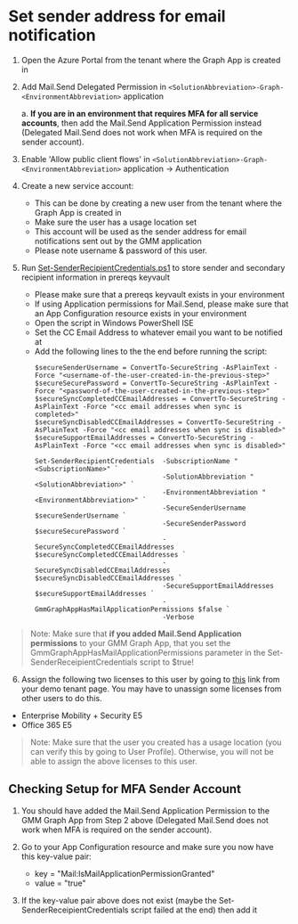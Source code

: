 # Set sender address for email notification

1) Open the Azure Portal from the tenant where the Graph App is created in
2) Add Mail.Send Delegated Permission in `<SolutionAbbreviation>-Graph-<EnvironmentAbbreviation>` application

    a. **If you are in an environment that requires MFA for all service accounts**, then add the Mail.Send Application Permission instead (Delegated Mail.Send does not work when MFA is required on the sender account).

3) Enable 'Allow public client flows' in `<SolutionAbbreviation>-Graph-<EnvironmentAbbreviation>` application -> Authentication
4) Create a new service account:

    * This can be done by creating a new user from the tenant where the Graph App is created in
    * Make sure the user has a usage location set
    * This account will be used as the sender address for email notifications sent out by the GMM application
    * Please note username & password of this user.

5) Run [Set-SenderRecipientCredentials.ps1](/Scripts/Set-SenderRecipientCredentials.ps1) to store sender and secondary recipient information in prereqs keyvault

    * Please make sure that a prereqs keyvault exists in your environment
    * If using Application permissions for Mail.Send, please make sure that an App Configuration resource exists in your environment
    * Open the script in Windows PowerShell ISE
    * Set the CC Email Address to whatever email you want to be notified at
    * Add the following lines to the the end before running the script:
        ```
        $secureSenderUsername = ConvertTo-SecureString -AsPlainText -Force "<username-of-the-user-created-in-the-previous-step>"
        $secureSecurePassword = ConvertTo-SecureString -AsPlainText -Force "<password-of-the-user-created-in-the-previous-step>"
        $secureSyncCompletedCCEmailAddresses = ConvertTo-SecureString -AsPlainText -Force "<cc email addresses when sync is completed>"
        $secureSyncDisabledCCEmailAddresses = ConvertTo-SecureString -AsPlainText -Force "<cc email addresses when sync is disabled>"
        $secureSupportEmailAddresses = ConvertTo-SecureString -AsPlainText -Force "<cc email addresses when sync is disabled>"

        Set-SenderRecipientCredentials	-SubscriptionName "<SubscriptionName>" `
                                        -SolutionAbbreviation "<SolutionAbbreviation>" `
                                        -EnvironmentAbbreviation "<EnvironmentAbbreviation>" `
                                        -SecureSenderUsername $secureSenderUsername `
                                        -SecureSenderPassword $secureSecurePassword `
                                        -SecureSyncCompletedCCEmailAddresses $secureSyncCompletedCCEmailAddresses `
                                        -SecureSyncDisabledCCEmailAddresses $secureSyncDisabledCCEmailAddresses `
                                        -SecureSupportEmailAddresses $secureSupportEmailAddresses `
                                        -GmmGraphAppHasMailApplicationPermissions $false `
                                        -Verbose
        ```

>Note: Make sure that **if you added Mail.Send Application permissions** to your GMM Graph App, that you set the GmmGraphAppHasMailApplicationPermissions parameter in the Set-SenderReceipientCredentials script to $true!

6) Assign the following two licenses to this user by going to [this](https://admin.microsoft.com/AdminPortal/Home#/licenses) link from your demo tenant page. You may have to unassign some licenses from other users to do this.

- Enterprise Mobility + Security E5
- Office 365 E5

>Note: Make sure that the user you created has a usage location (you can verify this by going to User Profile). Otherwise, you will not be able to assign the above licenses to this user.


## Checking Setup for MFA Sender Account

1) You should have added the Mail.Send Application Permission to the GMM Graph App from Step 2 above (Delegated Mail.Send does not work when MFA is required on the sender account).

2) Go to your App Configuration resource and make sure you now have this key-value pair:

    * key = "Mail:IsMailApplicationPermissionGranted"
    * value = "true"

3) If the key-value pair above does not exist (maybe the Set-SenderReceipientCredentials script failed at the end) then add it